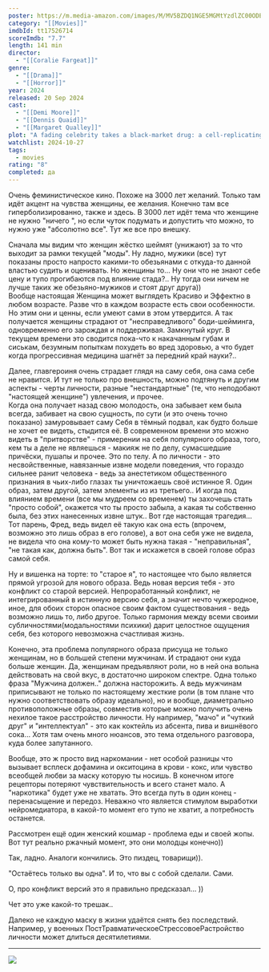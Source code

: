 ```yaml
---
poster: https://m.media-amazon.com/images/M/MV5BZDQ1NGE5MGMtYzdlZC00ODExLWJlMDMtNWU4NjA5OWYwMDEwXkEyXkFqcGc@._V1_SX300.jpg
category: "[[Movies]]"
imdbId: tt17526714
scoreImdb: "7.7"
length: 141 min
director:
  - "[[Coralie Fargeat]]"
genre:
  - "[[Drama]]"
  - "[[Horror]]"
year: 2024
released: 20 Sep 2024
cast:
  - "[[Demi Moore]]"
  - "[[Dennis Quaid]]"
  - "[[Margaret Qualley]]"
plot: "A fading celebrity takes a black-market drug: a cell-replicating substance that temporarily creates a younger, better version of herself."
watchlist: 2024-10-27
tags:
  - movies
rating: "8"
completed: да
---
```

Очень феминистическое кино. Похоже на 3000 лет желаний. Только там идёт акцент на чувства женщины, ее желания. Конечно там все гиперболизированно, также и здесь. В 3000 лет идёт тема что женщине не нужно "ничего ", но если чуток подумать и допустить что можно, то нужно уже "абсолютно все". Тут же все про внешку.

Сначала мы видим что женщин жёстко шеймят (унижают) за то что выходит за рамки текущей "моды". Ну ладно, мужики (все) тут показаны просто напросто какими-то обезьянами с откуда-то данной властью судить и оценивать. Но женщины то... Ну они что не знают себе цену и тупо прогибаются под влияние стада?.. Ну тогда они ничем не лучше таких же обезьяно-мужиков и стоят друг друга))  
Вообще настоящая Женщина может выглядеть Красиво и Эффектно в любом возрасте. Разве что в каждом возрасте есть свои особенности. Но этим они и ценны, если умеют сами в этом утвердится. А так получается женщины страдают от "несправедливого" боди-шейминга, одновременно его зарождая и поддерживая. Замкнутый круг. В текущем времени это сводится пока-что к накачанным губам и сиськам, безумным попыткам похудеть во вред здоровью, а что будет когда прогрессивная медицина шагнёт за передний край науки?..

Далее, главгероиня очень страдает глядя на саму себя, она сама себе не нравится. И тут не только про внешность, можно подтянуть и другим аспекты - черты личности, разные "нестандартные" (те, что неподобают "настоящей женщине") увлечения, и прочее.  
Когда она получает назад свою молодость, она забывает кем была всегда, забивает на свою сущность, по сути (и это очень точно показано) замуровывает саму Себя в тёмный подвал, как будто больше не хочет ее видеть, стыдится её. В современном времени это можно видеть в "притворстве" - примерении на себя популярного образа, того, кем ты а деле не являешься - макияж не по делу, сумасшедшие причёски, пушапы и прочее. Это по телу. А по личности - это несвойственные, навязанные извне модели поведения, что гораздо сильнее ранит человека - ведь за анестетиком общественного признания в чьих-либо глазах ты уничтожаешь своё истинное Я. Один образ, затем другой, затем элементы из из третьего.. И когда под влиянием времени (все мы мудреем со временем) ты захочешь стать "просто собой", окажется что ты просто забыла, а какая ты собственно была, без этих нанесенных извне штук.. Вот где настоящая трагедия...  
Тот парень, Фред, ведь видел её такую как она есть (впрочем, возможно это лишь образ в его голове), а вот она себя уже не видела, не видела что она кому-то может быть нужна такая - "неправильная", "не такая как, должна быть". Вот так и искажется в своей голове образ самой себя.

Ну и вишенка на торте: то "старое я", то настоящее что было является прямой угрозой для нового образа. Ведь новая версия тебя - это конфликт со старой версией. Непроработанный конфликт, не интегрированный в истинную версию себя, а значит нечто чужеродное, иное, для обоих сторон опасное своим фактом существования - ведь возможно лишь то, либо другое. Только гармония между всеми своими субличностями(модальностями психики) дарит целостное ощущения себя, без которого невозможна счастливая жизнь.

Конечно, эта проблема популярного образа присуща не только женщинам, но в большей степени мужчинам. И страдают они куда больше женщин. Да, женщинам предъявляют роли, но в ней она вольна действовать на свой вкус, в достаточно широком спектре. Одна только фраза "Мужчина должен.." должна насторожить. А ведь мужчинам приписывают не только по настоящему жесткие роли (в том плане что нужно соответствовать образу идеально), но и вообще, диаметрально противоположные образы, совместив которые можно получить очень нехилое такое расстройство личности. Ну например, "мачо" и "чуткий друг" и "интеллектуал" - это как коктейль из абсента, пива и вишнёвого сока... Хотя там очень много нюансов, это тема отдельного разговора, куда более запутанного.

Вообще, это ж просто вид наркомании - нет особой разницы что вызывает всплеск дофамина и окситоцина в крови - кокс, или чувство всеобщей любви за маску которую ты носишь. В конечном итоге рецепторы потеряют чувствительность и всего станет мало. А "наркотика" будет уже не хватать. Это всегда путь в один конец - перенасыщение и передоз. Неважно что является стимулом выработки нейромедиатора, в какой-то момент его тупо не хватит, а потребность останется.

Рассмотрен ещё один женский кошмар - проблема еды и своей жопы. Вот тут реально ржачный момент, это они молодцы конечно))

Так, ладно. Аналоги кончились. Это пиздец, товарищи)).

"Остаётесь только вы одна". И то, что вы с собой сделали. Сами.

О, про конфликт версий это я правильно предсказал... ))

Чет это уже какой-то трешак..

Далеко не каждую маску в жизни удаётся снять без последствий. Например, у военных ПостТравматическоеСтрессовоеРастройство личности может длиться десятилетиями.

---
![](https://m.media-amazon.com/images/M/MV5BZDQ1NGE5MGMtYzdlZC00ODExLWJlMDMtNWU4NjA5OWYwMDEwXkEyXkFqcGc@._V1_SX300.jpg)